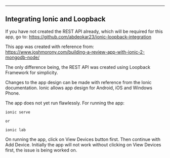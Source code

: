 ------------------------------
Integrating Ionic and Loopback
------------------------------

If you have not created the REST API already, which will be required for this app, go to: https://github.com/abdeokar23/ionic-loopback-integration

This app was created with reference from: https://www.joshmorony.com/building-a-review-app-with-ionic-2-mongodb-node/

The only difference being, the REST API was created using Loopback Framework for simplicity.

Changes to the app design can be made with reference from the Ionic documentation. Ionic allows app design for Android, iOS and Windows Phone.

The app does not yet run flawlessly. For running the app:

	ionic serve

	or

	ionic lab

On running the app, click on View Devices button first. Then continue with Add Device. Initially the app will not work without clicking on View Devices first, the issue is being worked on.

